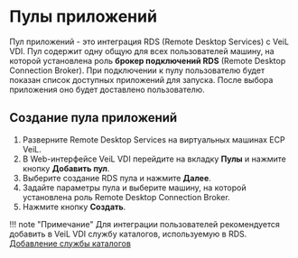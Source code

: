 # Пулы приложений

Пул приложений - это интеграция RDS (Remote Desktop Services) с VeiL VDI. 
Пул содержит одну общую для всех пользователей машину, на которой установлена роль **брокер подключений RDS** 
(Remote Desktop Connection Broker).
При подключении к пулу пользователю будет показан список доступных приложений для запуска.
После выбора приложения оно будет доставлено пользователю.

## Создание пула приложений

1. Разверните Remote Desktop Services на виртуальных машинах ECP VeiL.
1. В Web-интерфейсе VeiL VDI перейдите на вкладку **Пулы** и нажмите кнопку **Добавить пул**.
1. Выберите создание RDS пула и нажмите **Далее**.
1. Задайте параметры пула и выберите машину, на которой установлена роль Remote Desktop Connection Broker.
1. Нажмите кнопку **Создать**.

!!! note "Примечание"
    Для интеграции пользователей рекомендуется добавить в VeiL VDI службу каталогов, используемую в RDS. 
    [Добавление службы каталогов](../active_directory/ad_extend.md)